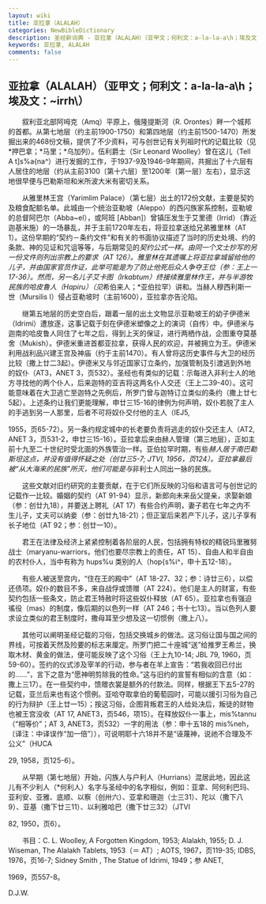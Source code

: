 ```yaml
---
layout: wiki
title: 亚拉拿（ALALAH）
categories: NewBibleDictionary
description: 圣经新词典 - 亚拉拿（ALALAH）（亚甲文；何利文：a-la-la-a\h；埃及文：~irrh\）
keywords: 亚拉拿, ALALAH
comments: false
---
```


## 亚拉拿（ALALAH）（亚甲文；何利文：a-la-la-a\h；埃及文：~irrh\）

　　叙利亚北部阿呣克（Amq）平原上，俄隆提斯河（R. Orontes）畔一个城邦的首都。从第七地层（约主前1900-1750）和第四地层（约主前1500-1470）所发掘出来的468份文稿，提供了不少资料，可与创世记有关列祖时代的记载比较（见*押巴拿；*马里；*乌加列）。伍利爵士（Sir Leonard Woolley）曾在这儿（Tell A t]s%a{na^）进行发掘的工作，于1937-9及1946-9年期间，共掘出了十六层有人居住的地层（约从主前3100〔第十六层〕至1200年〔第一层〕左右），显示这地很早便与巴勒斯坦和米所波大米有密切关系。

　　从雅里林王宫（Yarimlim Palace）（第七层）出土的172份文献，主要是契妁及粮食配额名单。此城由一个统治亚勒坡（Aleppo）的西闪族家系控制，亚勒坡的总督阿巴尔（Abba~el），或阿班 [Abban]）曾镇压发生于艾里德（Irrid）（靠近迦基米施）的一场暴乱，并于主前1720年左右，将亚拉拿送给兄弟雅里林（AT 1）。这份早期的“契约－条约文件”和有关的书面协议描述了当时的历史处境、约的条款、神的见证和咒诅等等，与后期常见的*契约公式一样。由同一个文士抄写的另一份文件则列出宗教上的要求（AT 126）。雅里林在其遗嘱上将亚拉拿城留给他的儿子，并由国家官员作证，此举可能是为了防止他死后众人争夺王位（参：王上一17-36）。然而，另一名儿子艾卡图（Irkabtum）终接续雅里林作王，并与半游牧民族的哈皮鲁人（Hapiru）（见*希伯来人；*亚伯拉罕）讲和。当赫人穆西利斯一世（Mursilis I）侵占亚勒坡时（主前1600），亚拉拿亦告沦陷。

　　继第五地层的历史空白后，跟着一层的出土文物显示亚勒坡王的幼子伊德米（Idrimi）遭放逐，这事记载于刻在伊德米塑像之上的演词（自传）中。伊德米与迦南的哈皮鲁人同住了七年之后，得到上天的保证，进行两栖作战，企图重夺莫基舍（Mukish）。伊德米重进首都亚拉拿，获得人民的欢迎，并被拥立为王。伊德米利用战利品兴建王宫及神庙（约于主前1470）。有人曾将这历史事件与大卫的经历比较（撒上廿二3起）。伊德米又与邻近国家订立条约，加强管制及引渡逃到外地的奴仆（AT3，ANET 3，页532）。圣经也有类似的记载：示每进入非利士人的地方寻找他的两个仆人，后来迦特的亚吉将这两名仆人交还（王上二39-40）。这可能意味着在大卫逃亡至迦特之先例后，所罗门曾与迦特订立类似的条约（撒上廿七5起）。上述条约让我们更能理解，申廿三15-16的律例为何声明，奴仆若脱了主人的手逃到另一人那里，后者不可将奴仆交付他的主人（IEJ5,

1955，页65-72）。另一条约规定城中的长老要负责将逃走的奴仆交还主人（AT2, ANET 3，页531-2，申廿三15-16）。亚拉拿后来由赫人管理（第三地层），正如主前十九至二十世纪时受北面的外族管治一样。亚伯拉罕时期，有些*赫人居于南巴勒斯坦这点，并没有值得怀疑之处（创廿三5-7; JTVI, 1956，页124）。亚拉拿最后被“从大海来的民族”所灭，他们可能是与*非利士人同出一脉的民族。

　　这些文献对旧约研究的主要贡献，在于它们所反映的习俗和语言可与创世记的记载作一比较。婚姻的契约（AT 91-94）显示，新郎向未来岳父提亲，求娶新娘（参：创廿九18），并要送上聘礼（AT 17）有些合约声明，妻子若在七年之内不生儿子，丈夫可以纳妾（参：创廿九18-21）；但正室后来若产下儿子，这儿子享有长子地位（AT 92；参：创廿一10）。

　　君王在法律及经济上紧紧控制着各阶层的人民，包括拥有特权的精锐玛里雅努战士（maryanu-warriors，他们也要尽宗教上的责任，AT 15）、自由人和半自由的农村仆人，当中有称为 hups%u 类别的人（hop{s%i^，申十五12-18）。

　　有些人被送至宫内，“住在王的殿中”（AT 18-27、32；参：诗廿三6），以偿还债项。奴仆的数目不多，来自战俘或馈赠（AT 224）。他们是主人的财富，有些契约包括一些条文，防止君王特赦时将这些奴仆释放（AT 65）。亚拉拿也有强迫徭役（mas）的制度，像后期的以色列一样（AT 246；书十七13）。当以色列人要求设立类似的君王制度时，撒母耳至少想及这一切惯例（撒上八）。

　　其他可以阐明圣经记载的习俗，包括交换城乡的做法。这习俗让国与国之间的界线，可按着天然及险要的标志来厘定。所罗门把二十座城“送”给推罗王希兰，换取木材、黄金的做法，便可能反映了这个习俗（王上九10-14; JBL 79, 1960，页59-60）。签约的仪式涉及宰羊的行动，参与者在羊上宣告：“若我收回已付出的……”，言下之意为“愿神明剪除我的性命。”这与旧约的宣誓有相似的含意（如：撒上三17）。在一些契约中，馈赠衣裳是额外的付款法。同样，根据王下五5-27的记载，亚兰后来也有这个惯例。亚哈夺取拿伯的葡萄园时，可能以援引习俗为自己的行为辩护（王上廿一15）；按这习俗，企图背叛君王的人给处决后，叛徒的财物也被王宫没收（AT 17, ANET3，页546，项15）。在释放奴仆一事上，mis%tannu （“相等价”；AT 3, ANET3，页532）一字的用法（参：申十五18的 mis%neh，〔译注：中译误作“加一倍”〕），可说明耶十六18并不是“诬蔑神，说祂不合理及不公义”（HUCA

29, 1958，页125-6）。

　　从早期（第七地层）开始，闪族人与户利人（Hurrians）混居此地，因此这儿有不少利人（*何利人）名字与圣经中的名字相似，例如：亚拿、阿何利巴玛、亚利安、亚雅、底顺、以察（创卅六）、亚拿和珊迦（士三31）、陀以（撒下八9）、亚基（撒下廿三11）、以利雅哈巴（撒下廿三32）（JTVI

82, 1950，页6）。

　　书目：C. L. Woolley, A Forgotten Kingdom, 1953; Alalakh, 1955; D. J. Wiseman, The Alalakh Tablets, 1953（＝ AT）; AOTS, 1967，页119-35; IDBS, 1976，页16-7; Sidney Smith , The Statue of Idrimi, 1949；参 ANET,

1969，页557-8。

D.J.W.








